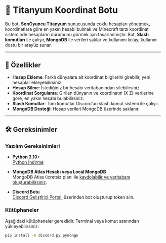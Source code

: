 # 🤖 Titanyum Koordinat Botu

Bu bot, **SonOyuncu Titanyum** sunucusunda çoklu hesapları yönetmek, koordinatlara göre en yakın hesabı bulmak ve Minecraft tarzı koordinat sisteminde hesapların durumunu görmek için tasarlanmıştır. Bot, **Slash komutları** ile çalışır, **MongoDB** ile verileri saklar ve kullanımı kolay, kullanıcı dostu bir arayüz sunar.

---

## 🌟 Özellikler

- **Hesap Ekleme**: Farklı dünyalara ait koordinat bilgilerini girebilir, yeni hesaplar ekleyebilirsiniz.
- **Hesap Silme**: İstediğiniz bir hesabı veritabanından silebilirsiniz.
- **Koordinat Sorgulama**: Girilen dünyanın ve koordinatın (X Z) verilerine göre, en yakın hesabı bulabilirsiniz.
- **Slash Komutlar**: Tüm komutlar Discord’un slash komut sistemi ile çalışır.
- **MongoDB Desteği**: Hesap verileri MongoDB üzerinde saklanır.

---

## 🛠️ Gereksinimler

### Yazılım Gereksinimleri

- **Python 3.10+**  
  [Python İndirme](https://www.python.org/downloads/)

- **MongoDB Atlas Hesabı veya Local MongoDB**  
  MongoDB Atlas ücretsiz planı ile [kaydolabilir ve veritabanı oluşturabilirsiniz](https://www.mongodb.com/cloud/atlas/register).

- **Discord Botu**  
  [Discord Geliştirici Portalı](https://discord.com/developers/applications) üzerinden bot oluşturup token alın.

### Kütüphaneler

Aşağıdaki kütüphaneler gereklidir. Terminal veya komut satırından yükleyebilirsiniz:

```bash
pip install -U discord.py pymongo
